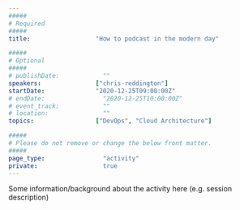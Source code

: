 ```yaml
---
#####
# Required
#####
title:                  "How to podcast in the modern day"

#####
# Optional
#####
# publishDate:            ""
speakers:               ["chris-reddington"]
startDate:              "2020-12-25T09:00:00Z"
# endDate:                "2020-12-25T10:00:00Z"
# event_track:            ""
# location:               ""
topics:                 ["DevOps", "Cloud Architecture"]

#####
# Please do not remove or change the below front matter.
#####
page_type:                "activity"
private:                  true
---
```

Some information/background about the activity here (e.g. session description)